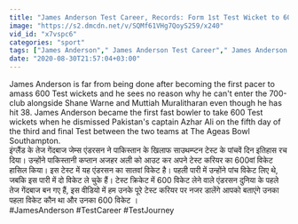 ```yaml
---
title: "James Anderson Test Career, Records: Form 1st Test Wicket to 600 th Test Wicket Oneindia Sports"
image: "https://s2.dmcdn.net/v/SQMf61VHg7QoyS259/x240"
vid_id: "x7vspc6"
categories: "sport"
tags: ["James Anderson"," James Anderson Test Career"," James Anderson Records"]
date: "2020-08-30T21:57:04+03:00"
---
```

James Anderson is far from being done after becoming the first pacer to amass 600 Test wickets and he sees no reason why he can't enter the 700-club alongside Shane Warne and Muttiah Muralitharan even though he has hit 38. James Anderson became the first fast bowler to take 600 Test wickets when he dismissed Pakistan's captain Azhar Ali on the fifth day of the third and final Test between the two teams at The Ageas Bowl Southampton.    <br>इंग्लैंड के तेज गेंदबाज जेम्स एंडरसन ने पाकिस्तान के खिलाफ साउथम्प्टन टेस्ट के पांचवें दिन इतिहास रच दिया। उन्होंने पाकिस्तानी कप्तान अजहर अली को आउट कर अपने टेस्ट करियर का 600वां विकेट हासिल किया। इस टेस्ट में यह एंडरसन का सातवां विकेट है। पहली पारी में उन्होंने पांच विकेट लिए थे, जबकि इस पारी में दो विकेट ले चुके हैं। टेस्ट क्रिकेट में 600 विकेट लेने वाले एंडरसन दुनिया के पहले तेज गेंदबाज बन गए हैं, इस वीडियो में हम उनके पूरे टेस्ट करियर पर नजर डालेंगे आपको बताएंगे उनका पहला विकेट कौन था और उनका 600 विकेट ।    <br>#JamesAnderson #TestCareer #TestJourney
